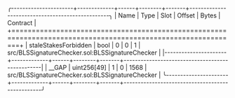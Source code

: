 
╭----------------------+-------------+------+--------+-------+-------------------------------------------------╮
| Name                 | Type        | Slot | Offset | Bytes | Contract                                        |
+==============================================================================================================+
| staleStakesForbidden | bool        | 0    | 0      | 1     | src/BLSSignatureChecker.sol:BLSSignatureChecker |
|----------------------+-------------+------+--------+-------+-------------------------------------------------|
| __GAP                | uint256[49] | 1    | 0      | 1568  | src/BLSSignatureChecker.sol:BLSSignatureChecker |
╰----------------------+-------------+------+--------+-------+-------------------------------------------------╯


